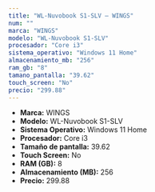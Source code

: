 ```yaml
---
title: "WL-Nuvobook S1-SLV — WINGS"
num: ""
marca: "WINGS"
modelo: "WL-Nuvobook S1-SLV"
procesador: "Core i3"
sistema_operativo: "Windows 11 Home"
almacenamiento_mb: "256"
ram_gb: "8"
tamano_pantalla: "39.62"
touch_screen: "No"
precio: "299.88"
---
```

<ul>
<li><strong>Marca:</strong> WINGS</li>
<li><strong>Modelo:</strong> WL-Nuvobook S1-SLV</li>
<li><strong>Sistema Operativo:</strong> Windows 11 Home</li>
<li><strong>Procesador:</strong> Core i3 </li>
<li><strong>Tamaño de pantalla:</strong> 39.62</li>
<li><strong>Touch Screen:</strong> No</li>
<li><strong>RAM (GB):</strong> 8</li>
<li><strong>Almacenamiento (MB):</strong> 256</li>
<li><strong>Precio:</strong> 299.88</li>
</ul>